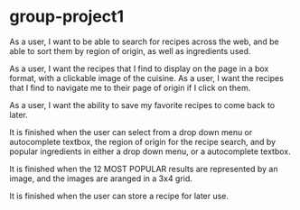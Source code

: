 # group-project1
As a user, I want to be able to search for recipes across the web, and be able to sort them
by region of origin, as well as ingredients used.

As a user, I want the recipes that I find to display on the page in a box format, with a clickable image of the cuisine.
As a user, I want the recipes that I find to navigate me to their page of origin if I click on them.

As a user, I want the ability to save my favorite recipes to come back to later.


It is finished when the user can select from a drop down menu or autocomplete textbox, the region of origin for the recipe search, and by popular ingredients in either a drop down menu, or a autocomplete textbox.

It is finished when the 12 MOST POPULAR results are represented by an image, and the images are aranged in a 3x4 grid.

It is finished when the user can store a recipe for later use.